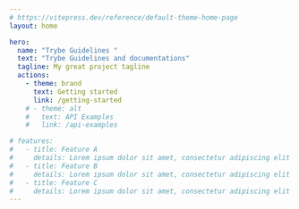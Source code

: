 ```yaml
---
# https://vitepress.dev/reference/default-theme-home-page
layout: home

hero:
  name: "Trybe Guidelines "
  text: "Trybe Guidelines and documentations"
  tagline: My great project tagline
  actions:
    - theme: brand
      text: Getting started
      link: /getting-started
    # - theme: alt
    #   text: API Examples
    #   link: /api-examples

# features:
#   - title: Feature A
#     details: Lorem ipsum dolor sit amet, consectetur adipiscing elit
#   - title: Feature B
#     details: Lorem ipsum dolor sit amet, consectetur adipiscing elit
#   - title: Feature C
#     details: Lorem ipsum dolor sit amet, consectetur adipiscing elit
---
```


